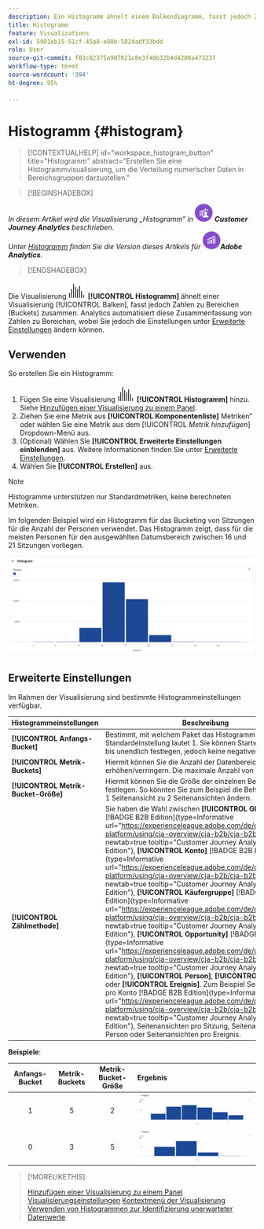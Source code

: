```yaml
---
description: Ein Histogramm ähnelt einem Balkendiagramm, fasst jedoch Zahlen zu Bereichen (Behältern) zusammen.
title: Histogramm
feature: Visualizations
exl-id: 5901eb15-51cf-45a0-a80b-5824adf33bdd
role: User
source-git-commit: f03c82375a907821c8e3f40b32b4d4200a47323f
workflow-type: tm+mt
source-wordcount: '394'
ht-degree: 95%

---
```


# Histogramm {#histogram}

<!-- markdownlint-disable MD034 -->

>[!CONTEXTUALHELP]
>id="workspace_histogram_button"
>title="Histogramm"
>abstract="Erstellen Sie eine Histogrammvisualisierung, um die Verteilung numerischer Daten in Bereichsgruppen darzustellen."

<!-- markdownlint-enable MD034 -->


>[!BEGINSHADEBOX]

_In diesem Artikel wird die Visualisierung „Histogramm“ in_ ![CustomerJourneyAnalytics](/help/assets/icons/CustomerJourneyAnalytics.svg) _&#x200B;**Customer Journey Analytics** beschrieben._<br/>_Unter [Histogramm](https://experienceleague.adobe.com/de/docs/analytics/analyze/analysis-workspace/visualizations/histogram) finden Sie die Version dieses Artikels für_ ![AdobeAnalytics](/help/assets/icons/AdobeAnalytics.svg) _&#x200B;**Adobe Analytics**._

>[!ENDSHADEBOX]


Die Visualisierung ![Histogram](/help/assets/icons/Histogram.svg) **[!UICONTROL Histogramm]** ähnelt einer Visualisierung [!UICONTROL Balken], fasst jedoch Zahlen zu Bereichen (Buckets) zusammen. Analytics automatisiert diese Zusammenfassung von Zahlen zu Bereichen, wobei Sie jedoch die Einstellungen unter [Erweiterte Einstellungen](#advanced-settings) ändern können.

## Verwenden

So erstellen Sie ein Histogramm:

1. Fügen Sie eine Visualisierung ![Histogram](/help/assets/icons/Histogram.svg) **[!UICONTROL Histogramm]** hinzu. Siehe [Hinzufügen einer Visualisierung zu einem Panel](freeform-analysis-visualizations.md#add-visualizations-to-a-panel).
1. Ziehen Sie eine Metrik aus **[!UICONTROL Komponentenliste]** Metriken“ oder wählen Sie eine Metrik aus dem [!UICONTROL *Metrik hinzufügen*] Dropdown-Menü aus.
1. (Optional) Wählen Sie **[!UICONTROL Erweiterte Einstellungen einblenden]** aus. Weitere Informationen finden Sie unter [Erweiterte Einstellungen](#advanced-settings).
1. Wählen Sie **[!UICONTROL Erstellen]** aus.

>[!NOTE]
>
>Histogramme unterstützen nur Standardmetriken, keine berechneten Metriken.

Im folgenden Beispiel wird ein Histogramm für das Bucketing von Sitzungen für die Anzahl der Personen verwendet. Das Histogramm zeigt, dass für die meisten Personen für den ausgewählten Datumsbereich zwischen 16 und 21 Sitzungen vorliegen.

![Histogramm](assets/histogram.png)

## Erweiterte Einstellungen

Im Rahmen der Visualisierung sind bestimmte Histogrammeinstellungen verfügbar.

| Histogrammeinstellungen | Beschreibung |
|---|---|
| **[!UICONTROL Anfangs-Bucket]** | Bestimmt, mit welchem Paket das Histogramm beginnt. Die Standardeinstellung lautet 1. Sie können Startwerte von null bis unendlich festlegen, jedoch keine negativen Zahlen. |
| **[!UICONTROL Metrik-Buckets]** | Hiermit können Sie die Anzahl der Datenbereiche (Buckets) erhöhen/verringern. Die maximale Anzahl von Buckets ist 50. |
| **[!UICONTROL Metrik-Bucket-Größe]** | Hiermit können Sie die Größe der einzelnen Behälter festlegen. So könnten Sie zum Beispiel die Behältergröße von 1 Seitenansicht zu 2 Seitenansichten ändern. |
| **[!UICONTROL Zählmethode]** | Sie haben die Wahl zwischen **[!UICONTROL Globales Konto]** [!BADGE B2B Edition]{type=Informative url="https://experienceleague.adobe.com/de/docs/analytics-platform/using/cja-overview/cja-b2b/cja-b2b-edition" newtab=true tooltip="Customer Journey Analytics B2B Edition"}, **[!UICONTROL Konto]** [!BADGE B2B Edition]{type=Informative url="https://experienceleague.adobe.com/de/docs/analytics-platform/using/cja-overview/cja-b2b/cja-b2b-edition" newtab=true tooltip="Customer Journey Analytics B2B Edition"}, **[!UICONTROL Käufergruppe]** [!BADGE B2B Edition]{type=Informative url="https://experienceleague.adobe.com/de/docs/analytics-platform/using/cja-overview/cja-b2b/cja-b2b-edition" newtab=true tooltip="Customer Journey Analytics B2B Edition"}, **[!UICONTROL Opportunity]** [!BADGE B2B Edition]{type=Informative url="https://experienceleague.adobe.com/de/docs/analytics-platform/using/cja-overview/cja-b2b/cja-b2b-edition" newtab=true tooltip="Customer Journey Analytics B2B Edition"}, **[!UICONTROL Person]**, **[!UICONTROL Sitzung]** oder **[!UICONTROL Ereignis]**. Zum Beispiel Seitenansichten pro Konto [!BADGE B2B Edition]{type=Informative url="https://experienceleague.adobe.com/de/docs/analytics-platform/using/cja-overview/cja-b2b/cja-b2b-edition" newtab=true tooltip="Customer Journey Analytics B2B Edition"}, Seitenansichten pro Sitzung, Seitenansichten pro Person oder Seitenansichten pro Ereignis.  |

<!--Russ or Meike - Check Hit Type link above. -->

**Beispiele**:

| Anfangs-Bucket | Metrik-Buckets | Metrik-Bucket-Größe | Ergebnis |
|:----:|:--:|:--:|:--|
| 1 | 5 | 2 | ![Histogramm, Anfangs-Bucket 1, Metrik-Buckets 5, Metrik-Bucket-Größe 2](assets/histogram-1-5-2.png) |
| 0 | 3 | 5 | ![Histogramm, Anfangs-Bucket 0, Metrik-Buckets 3, Metrik-Bucket-Größe 5](assets/histogram-0-3-5.png) |

>[!MORELIKETHIS]
>
>[Hinzufügen einer Visualisierung zu einem Panel](/help/analysis-workspace/visualizations/freeform-analysis-visualizations.md#add-visualizations-to-a-panel)
>[Visualisierungseinstellungen](/help/analysis-workspace/visualizations/freeform-analysis-visualizations.md#settings)
>[Kontextmenü der Visualisierung](/help/analysis-workspace/visualizations/freeform-analysis-visualizations.md#context-menu)
>[Verwenden von Histogrammen zur Identifizierung unerwarteter Datenwerte](https://experienceleaguecommunities.adobe.com/t5/adobe-analytics-blogs/using-histograms-to-identify-unexpected-data-values/ba-p/596168)

